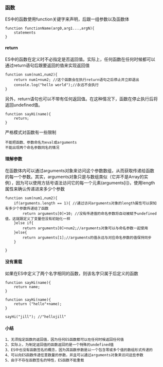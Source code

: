 ### 函数
ES中的函数使用function关键字来声明，后跟一组参数以及函数体
```
function functionName(arg0,arg1...,argN){
    statements
}    
```
#### return 
ES中的函数在定义时不必指定是否返回值。实际上，任何函数在任何时候都可以通过return语句后跟要返回的值来实现返回值
```
function sum(num1,num2){
    return num1+num2; //这个函数会在执行return语句之后停止并立即退出
    console.log("hello world");//永远不会执行
}
```
另外，return语句也可以不带有任何返回值。在这种情况下，函数在停止执行后将返回undefined值。

```
function sayHi(name){
    return;
}
```
严格模式对函数有一些限制

```
不能把函数、参数命名为eval或arguments
不能出现两个命名参数同名的情况
```
#### 理解参数
在函数体内可以通过arguments对象来访问这个参数数组，从而获取传递给函数的每一个参数。其实，arguments对象只是与数组类似（它并不是Array的实例），因为可以使用方括号语法访问它的每一个元素(arguments[i])，使用length属性来确认传递进来多少个参数
```
function sum(num1,num2){
    if(arguments.length == 1){ //通过访问arguments对象的length属性可以获知有多少个参数传递给了函数
        return arguments[0]+10; //没有传递值的命名参数将自动被赋予undefined值，这就跟定义了变量但没有初始化一样
    }else if{
        return arguments[0]+num2;//arguments对象可以与命名参数一起使用
    }else{
        return arguments[1];//arguments的值永远与对应命名参数的值保持同步
    }
    
}
```

#### 没有重载
如果在ES中定义了两个名字相同的函数，则该名字只属于后定义的函数

```
function sayHi(name){
    return name;
}

function sayHi(name){
    return ("hello"+name);
}

sayHi("jill"); //"hellojill" 

```
#### 小结
```
1、无须指定函数的返回值，因为任何ES函数都可以在任何时候返回任何值
2、实际上，为制定返回值的函数返回的是一个特殊的undefined值
3、ES中也没有函数签名的概念，因为其函数参数是以一个包含零或多个值的数组形式传递的
4、可以向ES函数传递任意数量的参数，并且可以通过arguments对象来访问这些参数
5、由于不存在函数签名的特性，ES函数不能重载
```